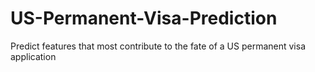 # US-Permanent-Visa-Prediction
Predict features that most contribute to the fate of a US permanent visa application
